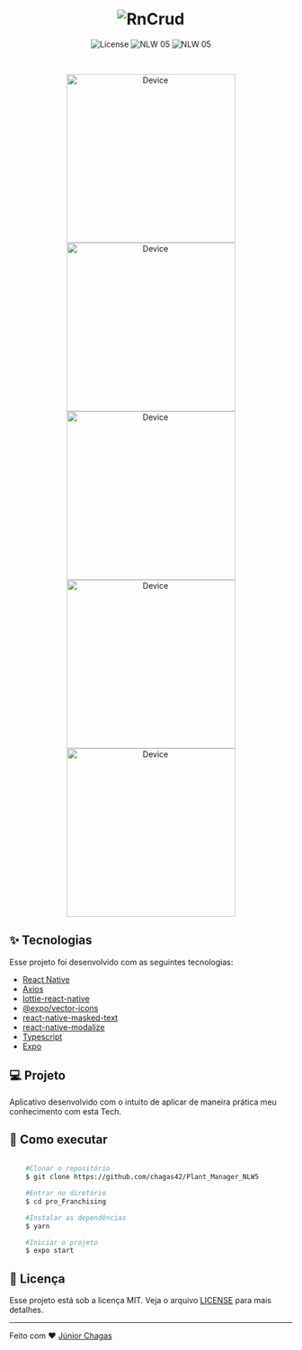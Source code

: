 <h1 align="center">
  <img alt="RnCrud" title="rnCrud" src=".github/logo.png" />
</h1>

<p align="center">
  <img alt="License" src="https://img.shields.io/static/v1?label=license&message=MIT&color=32B768&labelColor=000000">

 <img src="https://img.shields.io/static/v1?label=NLW&message=05&color=32B768&labelColor=000000" alt="NLW 05" />
 <img src="https://img.shields.io/badge/types-TypeScript-blue" alt="NLW 05" />
</p>

<br>

<p align="center">
  <img alt="Device" src=".github/1.png" width="300">
  <img alt="Device" src=".github/2.png" width="300">
  <img alt="Device" src=".github/3.png" width="300">
  <img alt="Device" src=".github/4.png" width="300">
  <img alt="Device" src=".github/5.png" width="300">
</p>


## ✨ Tecnologias

Esse projeto foi desenvolvido com as seguintes tecnologias:

- [React Native](https://reactnative.dev/)
- [Axios](https://github.com/axios/axios)
- [lottie-react-native](https://docs.expo.io/versions/latest/sdk/lottie/)
- [@expo/vector-icons](https://github.com/expo/vector-icons)
- [react-native-masked-text](https://github.com/benhurott/react-native-masked-text)
- [react-native-modalize](https://github.com/jeremybarbet/react-native-modalize)
- [Typescript](https://www.typescriptlang.org/)
- [Expo](https://expo.io/)

## 💻 Projeto

Aplicativo desenvolvido com o intuito de aplicar de maneira prática meu conhecimento com esta Tech. 


## 🚀 Como executar

```bash
    
    #Clonar o repositório
    $ git clone https://github.com/chagas42/Plant_Manager_NLW5

    #Entrar no diretório
    $ cd pro_Franchising

    #Instalar as dependências 
    $ yarn  

    #Iniciar o projeto
    $ expo start

```

## 📄 Licença

Esse projeto está sob a licença MIT. Veja o arquivo [LICENSE](LICENSE.md) para mais detalhes.

---

Feito com ♥ [Júnior Chagas](https://github.com/chagas42)